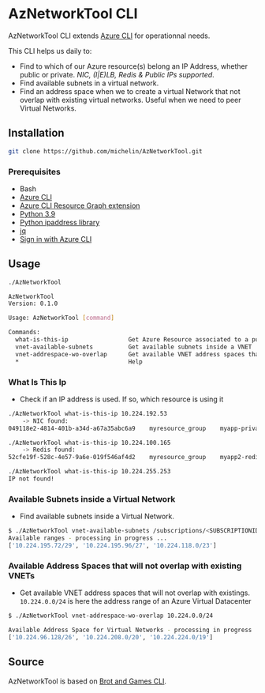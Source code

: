 # AzNetworkTool CLI

AzNetworkTool CLI extends [Azure CLI](https://docs.microsoft.com/cli/azure/install-azure-cli) for operationnal needs.

This CLI helps us daily to:
* Find to which of our Azure resource(s) belong an IP Address, whether public or private. *NIC, (I|E)LB, Redis & Public IPs supported*.
* Find available subnets in a virtual network.
* Find an address space when we to create a virtual Network that not overlap with existing virtual networks. Useful when we need to peer Virtual Networks.

## Installation

```bash
git clone https://github.com/michelin/AzNetworkTool.git
```

### Prerequisites

- Bash
- [Azure CLI](https://docs.microsoft.com/cli/azure/install-azure-cli)
- [Azure CLI Resource Graph extension](https://docs.microsoft.com/en-US/azure/governance/resource-graph/first-query-azurecli#use-azure-cloud-shell)
- [Python 3.9](https://www.python.org/)
- [Python ipaddress library](https://pypi.org/project/ipaddress/)
- [jq](https://stedolan.github.io/jq/download/)
- [Sign in with Azure CLI](https://docs.microsoft.com/en-us/cli/azure/authenticate-azure-cli?view=azure-cli-latest)


## Usage

```bash
./AzNetworkTool

AzNetworkTool
Version: 0.1.0

Usage: AzNetworkTool [command]

Commands:
  what-is-this-ip                 Get Azure Resource associated to a public or private IP address.
  vnet-available-subnets          Get available subnets inside a VNET
  vnet-addrespace-wo-overlap      Get available VNET address spaces that will not overlap with existings
  *                               Help
```

### What Is This Ip
 * Check if an IP address is used. If so, which resource is using it

```bash
./AzNetworkTool what-is-this-ip 10.224.192.53
	-> NIC found:
049118e2-4814-401b-a34d-a67a35abc6a9	myresource_group	myapp-privateendpoint.nic.458ed4c9-85de-412a-bd6c-8361f1aad10c	10.224.192.53

./AzNetworkTool what-is-this-ip 10.224.100.165
	-> Redis found:
52cfe19f-528c-4e57-9a6e-019f546af4d2	myresource_group	myapp2-redis	10.224.100.165

./AzNetworkTool what-is-this-ip 10.224.255.253
IP not found!
```

### Available Subnets inside a Virtual Network
 * Find available subnets inside a Virtual Network.

```bash
$ ./AzNetworkTool vnet-available-subnets /subscriptions/<SUBSCRIPTIONID>/resourceGroups/<RESOURCEGROUP>/providers/Microsoft.Network/virtualNetworks/<VIRTUALNETWORKNAME>
Available ranges - processing in progress ...
['10.224.195.72/29', '10.224.195.96/27', '10.224.118.0/23']
```



### Available Address Spaces that will not overlap with existing VNETs
 * Get available VNET address spaces that will not overlap with existings. `10.224.0.0/24` is here the address range of an Azure Virtual Datacenter

```bash
$ ./AzNetworkTool vnet-addrespace-wo-overlap 10.224.0.0/24

Available Address Space for Virtual Networks - processing in progress ...
['10.224.96.128/26', '10.224.208.0/20', '10.224.224.0/19']
```



## Source

AzNetworkTool is based on [Brot and Games CLI](https://github.com/brotandgames/bagcli).